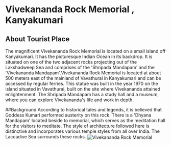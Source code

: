 # Vivekananda Rock Memorial , Kanyakumari

## About Tourist Place 
The magnificent Vivekananda Rock Memorial is located on a small island off Kanyakumari. It has the picturesque Indian Ocean in its backdrop. It is situated on one of the two adjacent rocks projecting out of the Lakshadweep Sea and comprises of the 'Shripada Mandapam' and the 'Vivekananda Mandapam'.Vivekananda Rock Memorial is located at about 500 meters east of the mainland of Vavathurai in Kanyakumari and can be accessed by regular ferries.
This statue was built in the year 1970 on the island situated in Vavathurai, built on the site where Vivekananda attained enlightenment. The Shripada Mandapam has a study hall and a museum, where you can explore Vivekananda's life and work in depth. 

##Background
According to historical tales and legends, it is believed that Goddess Kumari performed austerity on this rock. There is a 'Dhyana Mandapam' located beside to memorial, which serves as the meditation hall for the visitors to meditate. The style of architecture followed here is distinctive and incorporates various temple styles from all over India. The Laccadive Sea surrounds these rocks.
<img align="center" src="https://www.holidify.com/images/cmsuploads/compressed/Vivekananda_Memorial_Kanyakumari_20170407160948.jpg" alt="Vivekananda Rock Memorial"/>

